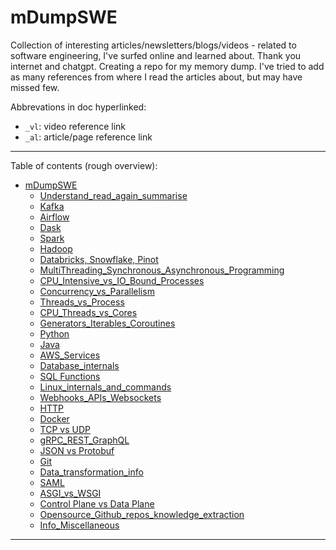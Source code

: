 # mDumpSWE

Collection of interesting articles/newsletters/blogs/videos - related to software engineering, I've surfed online and learned about. Thank you internet and chatgpt. Creating a repo for my memory dump. I've tried to add as many references from where I read the articles about, but may have missed few. 

Abbrevations in doc hyperlinked: 
- `_vl`: video reference link
- `_al`: article/page reference link

------------------------

Table of contents (rough overview): 
- [mDumpSWE](#mdumpswe)
    - [Understand\_read\_again\_summarise](https://github.com/Surajv311/mDumpSWE/tree/main/Understand-Again-Summarise)
    - [Kafka](https://github.com/Surajv311/mDumpSWE/tree/main/Kafka)
    - [Airflow](https://github.com/Surajv311/mDumpSWE/tree/main/Airflow)
    - [Dask](https://github.com/Surajv311/mDumpSWE/tree/main/Dask)
    - [Spark](https://github.com/Surajv311/mDumpSWE/tree/main/Spark)
    - [Hadoop](https://github.com/Surajv311/mDumpSWE/tree/main/Hadoop)
    - [Databricks, Snowflake, Pinot](https://github.com/Surajv311/mDumpSWE/tree/main/Databricks-Snowflake-Pinot)
    - [MultiThreading\_Synchronous\_Asynchronous\_Programming](https://github.com/Surajv311/mDumpSWE/tree/main/Multithreading-Asynchronous-Synchronous)
    - [CPU\_Intensive\_vs\_IO\_Bound\_Processes](https://github.com/Surajv311/mDumpSWE/tree/main/CPUintensive-IObound-process)
    - [Concurrency\_vs\_Parallelism](https://github.com/Surajv311/mDumpSWE/tree/main/Concurrency-vs-Parallelism)
    - [Threads\_vs\_Process](https://github.com/Surajv311/mDumpSWE/tree/main/Threads-vs-Process)
    - [CPU\_Threads\_vs\_Cores](https://github.com/Surajv311/mDumpSWE/tree/main/CPU-Threads-vs-Cores)
    - [Generators\_Iterables\_Coroutines](https://github.com/Surajv311/mDumpSWE/tree/main/Generators-Iterables-Coroutines)
    - [Python](https://github.com/Surajv311/mDumpSWE/tree/main/Python)
    - [Java](https://github.com/Surajv311/mDumpSWE/tree/main/Java)
    - [AWS\_Services](https://github.com/Surajv311/mDumpSWE/tree/main/AWS-Services)
    - [Database\_internals](https://github.com/Surajv311/mDumpSWE/tree/main/Database-internals)
    - [SQL Functions](https://github.com/Surajv311/mDumpSWE/tree/main/SQL-Functions)
    - [Linux\_internals\_and\_commands](https://github.com/Surajv311/mDumpSWE/tree/main/Linux-internals-and-commands)
    - [Webhooks\_APIs\_Websockets](https://github.com/Surajv311/mDumpSWE/tree/main/Webhooks-APIs-Sockets)
    - [HTTP](https://github.com/Surajv311/mDumpSWE/tree/main/HTTP)
    - [Docker](https://github.com/Surajv311/mDumpSWE/tree/main/Docker)
    - [TCP vs UDP](https://github.com/Surajv311/mDumpSWE/tree/main/TCP-UDP)
    - [gRPC\_REST\_GraphQL](https://github.com/Surajv311/mDumpSWE/tree/main/gRPC-REST-GraphQL)
    - [JSON vs Protobuf](https://github.com/Surajv311/mDumpSWE/tree/main/JSON-Protobuf)
    - [Git](https://github.com/Surajv311/mDumpSWE/tree/main/Git)
    - [Data\_transformation\_info](https://github.com/Surajv311/mDumpSWE/tree/main/Data-Transformation)
    - [SAML](https://github.com/Surajv311/mDumpSWE/tree/main/SAML)
    - [ASGI_vs_WSGI](https://github.com/Surajv311/mDumpSWE/tree/main/ASGI-WSGI)
    - [Control Plane vs Data Plane](https://github.com/Surajv311/mDumpSWE/tree/main/ControlPlane-DataPlane)
    - [Opensource\_Github\_repos\_knowledge\_extraction](https://github.com/Surajv311/mDumpSWE/tree/main/Opensource-Repos-KT)
    - [Info\_Miscellaneous](https://github.com/Surajv311/mDumpSWE/tree/main/Info-Miscellaneous)


------------------------
